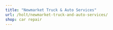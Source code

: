 ```yaml
---
title: "Newmarket Truck & Auto Services"
url: /holt/newmarket-truck-and-auto-services/
shop: car repair
---
```

